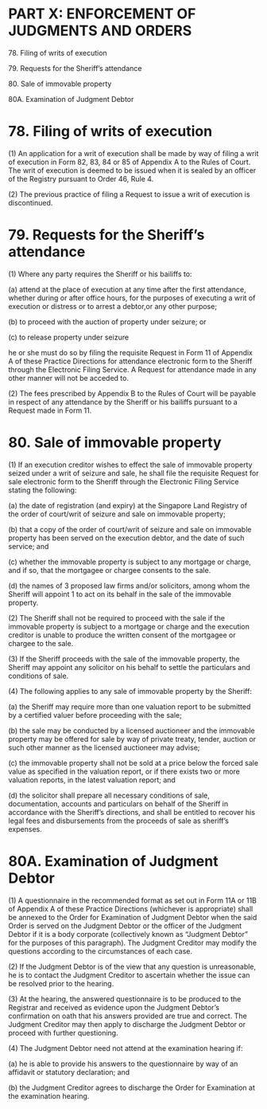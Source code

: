 # PART X: ENFORCEMENT OF JUDGMENTS AND ORDERS

78\. Filing of writs of execution

79\. Requests for the Sheriff’s attendance

80\. Sale of immovable property

80A. Examination of Judgment Debtor

# 78. Filing of writs of execution

(1) An application for a writ of execution shall be made by way of
filing a writ of execution in Form 82, 83, 84 or 85 of Appendix A to the
Rules of Court. The writ of execution is deemed to be issued when it is
sealed by an officer of the Registry pursuant to Order 46, Rule 4.

(2) The previous practice of filing a Request to issue a writ of
execution is discontinued.

# 79\. Requests for the Sheriff’s attendance

(1) Where any party requires the Sheriff or his bailiffs to:

(a) attend at the place of execution at any time after the first
attendance, whether during or after office hours, for the purposes of
executing a writ of execution or distress or to arrest a debtor,or any
other purpose;

(b) to proceed with the auction of property under seizure; or

(c) to release property under seizure

he or she must do so by filing the requisite Request in Form 11 of
Appendix A of these Practice Directions for attendance electronic form
to the Sheriff through the Electronic Filing Service. A Request for
attendance made in any other manner will not be acceded to.

(2) The fees prescribed by Appendix B to the Rules of Court will be
payable in respect of any attendance by the Sheriff or his bailiffs
pursuant to a Request made in Form 11.

# 80. Sale of immovable property

(1) If an execution creditor wishes to effect the sale of immovable
property seized under a writ of seizure and sale, he shall file the
requisite Request for sale electronic form to the Sheriff through the
Electronic Filing Service stating the following:

(a) the date of registration (and expiry) at the Singapore Land Registry
of the order of court/writ of seizure and sale on immovable property;

(b) that a copy of the order of court/writ of seizure and sale on
immovable property has been served on the execution debtor, and the date
of such service; and

(c) whether the immovable property is subject to any mortgage or charge,
and if so, that the mortgagee or chargee consents to the sale.

(d) the names of 3 proposed law firms and/or solicitors, among whom the
Sheriff will appoint 1 to act on its behalf in the sale of the immovable
property.

(2) The Sheriff shall not be required to proceed with the sale if the
immovable property is subject to a mortgage or charge and the execution
creditor is unable to produce the written consent of the mortgagee or
chargee to the sale.

(3) If the Sheriff proceeds with the sale of the immovable property, the
Sheriff may appoint any solicitor on his behalf to settle the
particulars and conditions of sale.

(4) The following applies to any sale of immovable property by the
Sheriff:

(a) the Sheriff may require more than one valuation report to be
submitted by a certified valuer before proceeding with the sale;

(b) the sale may be conducted by a licensed auctioneer and the immovable
property may be offered for sale by way of private treaty, tender,
auction or such other manner as the licensed auctioneer may advise;

(c) the immovable property shall not be sold at a price below the forced
sale value as specified in the valuation report, or if there exists two
or more valuation reports, in the latest valuation report; and

(d) the solicitor shall prepare all necessary conditions of sale,
documentation, accounts and particulars on behalf of the Sheriff in
accordance with the Sheriff’s directions, and shall be entitled to
recover his legal fees and disbursements from the proceeds of sale as
sheriff’s expenses.

# 80A. Examination of Judgment Debtor

(1) A questionnaire in the recommended format as set out in Form 11A or
11B of Appendix A of these Practice Directions (whichever is
appropriate) shall be annexed to the Order for Examination of Judgment
Debtor when the said Order is served on the Judgment Debtor or the
officer of the Judgment Debtor if it is a body corporate (collectively
known as “Judgment Debtor” for the purposes of this paragraph). The
Judgment Creditor may modify the questions according to the
circumstances of each case.

(2) If the Judgment Debtor is of the view that any question is
unreasonable, he is to contact the Judgment Creditor to ascertain
whether the issue can be resolved prior to the hearing.

(3) At the hearing, the answered questionnaire is to be produced to the
Registrar and received as evidence upon the Judgment Debtor’s
confirmation on oath that his answers provided are true and correct. The
Judgment Creditor may then apply to discharge the Judgment Debtor or
proceed with further questioning.

(4) The Judgment Debtor need not attend at the examination hearing if:

(a) he is able to provide his answers to the questionnaire by way of an
affidavit or statutory declaration; and

(b) the Judgment Creditor agrees to discharge the Order for Examination
at the examination hearing.
